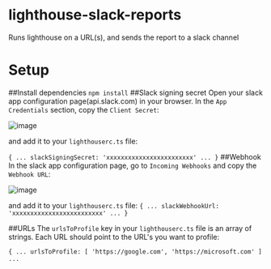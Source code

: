 # lighthouse-slack-reports
Runs lighthouse on a URL(s), and sends the report to a slack channel

# Setup
##Install dependencies
`npm install`
##Slack signing secret
Open your slack app configuration page(api.slack.com) in your browser. In the `App Credentials` section, copy the `Client Secret`:

![image](https://user-images.githubusercontent.com/650317/185105192-c5cf422a-ac8a-422c-927a-fb1bd2541022.png)

and add it to your `lighthouserc.ts` file:

`
{
  ...
  slackSigningSecret: 'xxxxxxxxxxxxxxxxxxxxxxxx'
  ...
}
`
##Webhook
In the slack app configuration page, go to `Incoming Webhooks` and copy the `Webhook URL`:

![image](https://user-images.githubusercontent.com/650317/185106519-f5d6238b-46be-473a-9251-67e4f7dc4cad.png)

and add it to your `lighthouserc.ts` file:
`
{
  ...
  slackWebhookUrl: 'xxxxxxxxxxxxxxxxxxxxxxxxx'
  ...
}
`

##URLs
The `urlsToProfile` key in your `lighthouserc.ts` file is an array of strings. Each URL should point to the URL's you want to profile:

`
{
  ...
  urlsToProfile: [
	'https://google.com',
    	'https://microsoft.com'
	]
  ...
`
